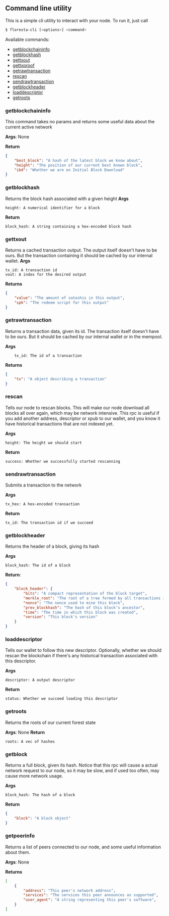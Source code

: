 ## Command line utility

This is a simple cli utility to interact with your node. To run it, just call
```bash
$ floresta-cli [<options>] <command>
```

Available commands:

 - [getblockchaininfo](#getblockchaininfo)
 - [getblockhash](#getblockhash)
 - [gettxout](#gettxout)
 - [gettxproof](#gettxproof)
 - [getrawtransaction](#getrawtransaction)
 - [rescan](#rescan)
 - [sendrawtransaction](#sendrawtransaction)
 - [getblockheader](#getblockheader)
 - [loaddescriptor](#loaddescriptor)
 - [getroots](#getroots)

### getblockchaininfo

This command takes no params and returns some useful data about the current active network

**Args**: None

**Return**
```json
{
    "best_block": "A hash of the latest block we know about",
    "height": "The position of our current best known block",
    "ibd": "Whether we are on Initial Block Download"
}
```

### getblockhash

Returns the block hash associated with a given height
**Args**
```
height: A numerical identifier for a block
```
**Return**
```
block_hash: A string containing a hex-encoded block hash
```

### gettxout

Returns a cached transaction output. The output itself doesn't have to be ours. But the transaction containing it should be cached by our internal wallet.
**Args**
```
tx_id: A transaction id
vout: A index for the desired output
```
**Returns**
```json
{
    "value": "The amount of satoshis in this output",
    "spk": "The redeem script for this output"
}
```

### getrawtransaction

Returns a transaction data, given its id. The transaction itself doesn't have to be ours. But it should be cached by our internal wallet or in the mempool.

**Args**
```
    tx_id: The id of a transaction
```
**Returns**
```json
{
    "tx": "A object describing a transaction"
}
```

### rescan

Tells our node to rescan blocks. This will make our node download all blocks all over again, which may be network intensive.
This rpc is useful if you add another address, descriptor or xpub to our wallet, and you know it have historical transactions that are not indexed yet.

**Args**
```
height: The height we should start
```
**Return**
```
success: Whether we successfully started rescanning
```

### sendrawtransaction

Submits a transaction to the network

**Args**
```
tx_hex: A hex-encoded transaction
```
**Return**
```
tx_id: The transaction id if we succeed
```

### getblockheader

Returns the header of a block, giving its hash

**Args**
```
block_hash: The id of a block
```
**Return**:
```json
{
    "block_header": {
        "bits": "A compact representation of the block target",
        "merkle_root": "The root of a tree formed by all transactions in this block",
        "nonce": "The nonce used to mine this block",
        "prev_blockhash": "The hash of this block's ancestor",
        "time": "The time in which this block was created",
        "version": "This block's version"
    }
}
```
### loaddescriptor

Tells our wallet to follow this new descriptor. Optionally, whether we should rescan the blockchain if there's any historical transaction associated with this descriptor.

**Args**
```
descriptor: A output descriptor
```
**Return**
```
status: Whether we succeed loading this descriptor
```
### getroots

Returns the roots of our current forest state

**Args**: None
**Return**
```
roots: A vec of hashes
```

### getblock

Returns a full block, given its hash. Notice that this rpc will cause a actual network request to our node, so it may be slow, and if used too often, may cause more network usage.

**Args**
```
block_hash: The hash of a block
```
**Return**
```json
{
    "block": "A block object"
}
```

### getpeerinfo

Returns a list of peers connected to our node, and some useful information about them.

**Args**: None

**Returns**
```json
[
    {
        "address": "This peer's network address",
        "services": "The services this peer announces as supported",
        "user_agent": "A string representing this peer's software",
    }
]
```